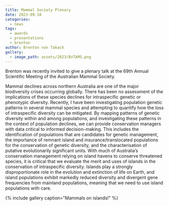 ```yaml
---
title: Mammal Society Plenary
date: 2023-09-18
categories:
  - news
tags:
  - awards
  - presentations
  - brenton
author: Brenton von Takach
gallery:
  - image_path: assets/2023/BvTAMS.png
---
```


Brenton was recently invited to give a plenary talk at the 69th Annual Scientific Meeting of the Australian Mammal Society.

Mammal declines across northern Australia are one of the major biodiversity crises occurring globally. There has been no assessment of the implications of these species declines for intraspecific genetic or phenotypic diversity. Recently, I have been investigating population genetic patterns in several mammal species and attempting to quantify how the loss of intraspecific diversity can be mitigated. By mapping patterns of genetic diversity within and among populations, and investigating these patterns in the context of population declines, we can provide conservation managers with data critical to informed decision-making. This includes the identification of populations that are candidates for genetic management, the importance of remnant island and insurance/translocated populations for the conservation of genetic diversity, and the characterisation of putative evolutionarily significant units. With much of Australia’s conservation management relying on island havens to conserve threatened species, it is critical that we evaluate the merit and uses of islands in the conservation of intraspecific diversity. Islands play a strongly disproportionate role in the evolution and extinction of life on Earth, and island populations exhibit markedly reduced diversity and divergent gene frequencies from mainland populations, meaning that we need to use island populations with care.

{% include gallery caption="Mammals on islands!" %}

